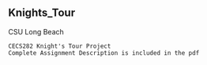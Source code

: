 ## Knights_Tour
CSU Long Beach

```
CECS282 Knight's Tour Project
Complete Assignment Description is included in the pdf
```

